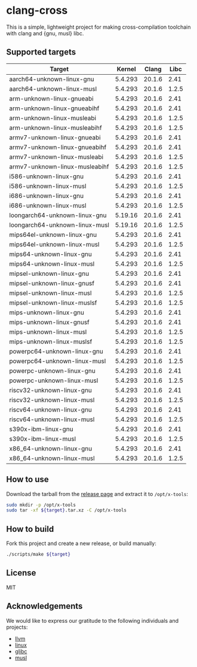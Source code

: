 # clang-cross

This is a simple, lightweight project for making cross-compilation toolchain with clang and {gnu, musl} libc.

## Supported targets

| Target                         | Kernel  | Clang  | Libc   |
|--------------------------------|---------|--------|--------|
| aarch64-unknown-linux-gnu      | 5.4.293 | 20.1.6 | 2.41   |
| aarch64-unknown-linux-musl     | 5.4.293 | 20.1.6 | 1.2.5  |
| arm-unknown-linux-gnueabi      | 5.4.293 | 20.1.6 | 2.41   |
| arm-unknown-linux-gnueabihf    | 5.4.293 | 20.1.6 | 2.41   |
| arm-unknown-linux-musleabi     | 5.4.293 | 20.1.6 | 1.2.5  |
| arm-unknown-linux-musleabihf   | 5.4.293 | 20.1.6 | 1.2.5  |
| armv7-unknown-linux-gnueabi    | 5.4.293 | 20.1.6 | 2.41   |
| armv7-unknown-linux-gnueabihf  | 5.4.293 | 20.1.6 | 2.41   |
| armv7-unknown-linux-musleabi   | 5.4.293 | 20.1.6 | 1.2.5  |
| armv7-unknown-linux-musleabihf | 5.4.293 | 20.1.6 | 1.2.5  |
| i586-unknown-linux-gnu         | 5.4.293 | 20.1.6 | 2.41   |
| i586-unknown-linux-musl        | 5.4.293 | 20.1.6 | 1.2.5  |
| i686-unknown-linux-gnu         | 5.4.293 | 20.1.6 | 2.41   |
| i686-unknown-linux-musl        | 5.4.293 | 20.1.6 | 1.2.5  |
| loongarch64-unknown-linux-gnu  | 5.19.16 | 20.1.6 | 2.41   |
| loongarch64-unknown-linux-musl | 5.19.16 | 20.1.6 | 1.2.5  |
| mips64el-unknown-linux-gnu     | 5.4.293 | 20.1.6 | 2.41   |
| mips64el-unknown-linux-musl    | 5.4.293 | 20.1.6 | 1.2.5  |
| mips64-unknown-linux-gnu       | 5.4.293 | 20.1.6 | 2.41   |
| mips64-unknown-linux-musl      | 5.4.293 | 20.1.6 | 1.2.5  |
| mipsel-unknown-linux-gnu       | 5.4.293 | 20.1.6 | 2.41   |
| mipsel-unknown-linux-gnusf     | 5.4.293 | 20.1.6 | 2.41   |
| mipsel-unknown-linux-musl      | 5.4.293 | 20.1.6 | 1.2.5  |
| mipsel-unknown-linux-muslsf    | 5.4.293 | 20.1.6 | 1.2.5  |
| mips-unknown-linux-gnu         | 5.4.293 | 20.1.6 | 2.41   |
| mips-unknown-linux-gnusf       | 5.4.293 | 20.1.6 | 2.41   |
| mips-unknown-linux-musl        | 5.4.293 | 20.1.6 | 1.2.5  |
| mips-unknown-linux-muslsf      | 5.4.293 | 20.1.6 | 1.2.5  |
| powerpc64-unknown-linux-gnu    | 5.4.293 | 20.1.6 | 2.41   |
| powerpc64-unknown-linux-musl   | 5.4.293 | 20.1.6 | 1.2.5  |
| powerpc-unknown-linux-gnu      | 5.4.293 | 20.1.6 | 2.41   |
| powerpc-unknown-linux-musl     | 5.4.293 | 20.1.6 | 1.2.5  |
| riscv32-unknown-linux-gnu      | 5.4.293 | 20.1.6 | 2.41   |
| riscv32-unknown-linux-musl     | 5.4.293 | 20.1.6 | 1.2.5  |
| riscv64-unknown-linux-gnu      | 5.4.293 | 20.1.6 | 2.41   |
| riscv64-unknown-linux-musl     | 5.4.293 | 20.1.6 | 1.2.5  |
| s390x-ibm-linux-gnu            | 5.4.293 | 20.1.6 | 2.41   |
| s390x-ibm-linux-musl           | 5.4.293 | 20.1.6 | 1.2.5  |
| x86_64-unknown-linux-gnu       | 5.4.293 | 20.1.6 | 2.41   |
| x86_64-unknown-linux-musl      | 5.4.293 | 20.1.6 | 1.2.5  |

## How to use

Download the tarball from the [release page](https://github.com/cross-tools/clang-cross/releases) and extract it to `/opt/x-tools`:

```sh
sudo mkdir -p /opt/x-tools
sudo tar -xf ${target}.tar.xz -C /opt/x-tools
```

## How to build

Fork this project and create a new release, or build manually:

```sh
./scripts/make ${target}
```

## License

MIT

## Acknowledgements

We would like to express our gratitude to the following individuals and projects:

- [llvm](https://llvm.org)
- [linux](https://kernel.org)
- [glibc](https://www.gnu.org/software/libc)
- [musl](https://www.musl-libc.org)
